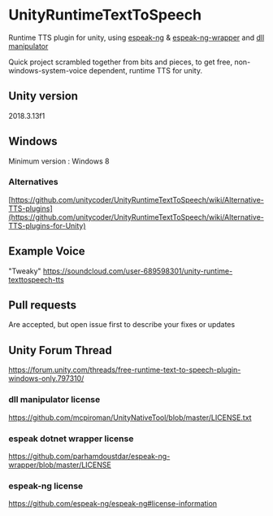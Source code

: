 # UnityRuntimeTextToSpeech
Runtime TTS plugin for unity, using [espeak-ng](https://github.com/espeak-ng/espeak-ng) & [espeak-ng-wrapper](https://github.com/parhamdoustdar/espeak-ng-wrapper) and [dll manipulator](https://github.com/MCpiroman/UnityNativeTool)

Quick project scrambled together from bits and pieces, to get free, non-windows-system-voice dependent, runtime TTS for unity.

## Unity version
2018.3.13f1

## Windows
Minimum version : Windows 8

### Alternatives
[https://github.com/unitycoder/UnityRuntimeTextToSpeech/wiki/Alternative-TTS-plugins](https://github.com/unitycoder/UnityRuntimeTextToSpeech/wiki/Alternative-TTS-plugins-for-Unity)

## Example Voice
"Tweaky" https://soundcloud.com/user-689598301/unity-runtime-texttospeech-tts

## Pull requests
Are accepted, but open issue first to describe your fixes or updates

## Unity Forum Thread
https://forum.unity.com/threads/free-runtime-text-to-speech-plugin-windows-only.797310/

### dll manipulator license
https://github.com/mcpiroman/UnityNativeTool/blob/master/LICENSE.txt

### espeak dotnet wrapper license
https://github.com/parhamdoustdar/espeak-ng-wrapper/blob/master/LICENSE

### espeak-ng license
https://github.com/espeak-ng/espeak-ng#license-information
